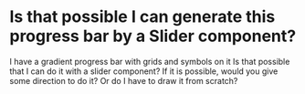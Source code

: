 
# Is that possible I can generate this progress bar by a Slider component?

I have a gradient progress bar with grids and symbols on it
Is that possible that I can do it with a slider component?
If it is possible, would you give some direction to do it?
Or do I have to draw it from scratch?


        